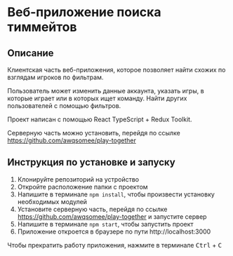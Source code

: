 # Веб-приложение поиска тиммейтов

## Описание

Клиентская часть веб-приложения, которое позволяет найти схожих по взглядам игроков по фильтрам.

Пользователь может изменить данные аккаунта, указать игры, в которые играет или в которых ищет команду. Найти других пользователей с помощью фильтров.

Проект написан с помощью React TypeScript + Redux Toolkit.

Серверную часть можно установить, перейдя по ссылке https://github.com/awqsomee/play-together

## Инструкция по установке и запуску
1. Клонируйте репозиторий на устройство
2. Откройте расположение папки с проектом
3. Напишите в терминале `npm install`, чтобы произвести установку необходимых модулей
4. Установите серверную часть, перейдя по ссылке https://github.com/awqsomee/play-together и запустите сервер
5. Напишите в терминале `npm start`, чтобы запустить проект
6. Приложение откроется в браузере по пути http://localhost:3000

Чтобы прекратить работу приложения, нажмите в терминале <kbd>Ctrl</kbd> + <kbd>C</kbd>
